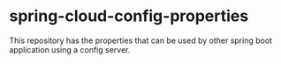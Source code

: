 # spring-cloud-config-properties
This repository has the properties that can be used by other spring boot application using a config server.
